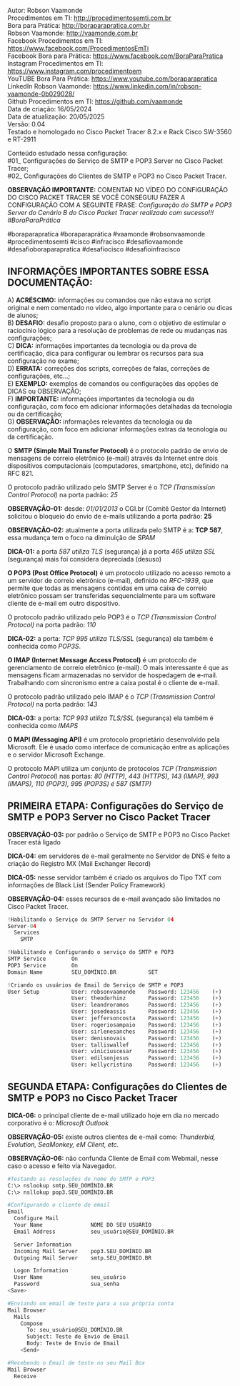 Autor: Robson Vaamonde<br>
Procedimentos em TI: http://procedimentosemti.com.br<br>
Bora para Prática: http://boraparapratica.com.br<br>
Robson Vaamonde: http://vaamonde.com.br<br>
Facebook Procedimentos em TI: https://www.facebook.com/ProcedimentosEmTi<br>
Facebook Bora para Prática: https://www.facebook.com/BoraParaPratica<br>
Instagram Procedimentos em TI: https://www.instagram.com/procedimentoem<br>
YouTUBE Bora Para Prática: https://www.youtube.com/boraparapratica<br>
LinkedIn Robson Vaamonde: https://www.linkedin.com/in/robson-vaamonde-0b029028/<br>
Github Procedimentos em TI: https://github.com/vaamonde<br>
Data de criação: 16/05/2024<br>
Data de atualização: 20/05/2025<br>
Versão: 0.04<br>
Testado e homologado no Cisco Packet Tracer 8.2.x e Rack Cisco SW-3560 e RT-2911

Conteúdo estudado nessa configuração:<br>
#01_ Configurações do Serviço de SMTP e POP3 Server no Cisco Packet Tracer;<br>
#02_ Configurações do Clientes de SMTP e POP3 no Cisco Packet Tracer.<br>

**OBSERVAÇÃO IMPORTANTE:** COMENTAR NO VÍDEO DO CONFIGURAÇÃO DO CISCO PACKET TRACER SE VOCÊ CONSEGUIU FAZER A CONFIGURAÇÃO COM A SEGUINTE FRASE: *Configuração do SMTP e POP3 Server do Cenário B do Cisco Packet Tracer realizado com sucesso!!! #BoraParaPrática*

#boraparapratica #boraparaprática #vaamonde #robsonvaamonde #procedimentosemti #cisco #infracisco #desafiovaamonde #desafioboraparapratica #desafiocisco #desafioinfracisco

## INFORMAÇÕES IMPORTANTES SOBRE ESSA DOCUMENTAÇÃO:

A) **ACRÉSCIMO:** informações ou comandos que não estava no script original e nem comentado no vídeo, algo importante para o cenário ou dicas de alunos;<br>
B) **DESAFIO:** desafio proposto para o aluno, com o objetivo de estimular o raciocínio lógico para a resolução de problemas de rede ou mudanças nas configurações;<br>
C) **DICA:** informações importantes da tecnologia ou da prova de certificação, dica para configurar ou lembrar os recursos para sua configuração no exame;<br>
D) **ERRATA:** correções dos scripts, correções de falas, correções de configurações, etc...;<br>
E) **EXEMPLO:** exemplos de comandos ou configurações das opções de DICAS ou OBSERVAÇÃO;<br>
F) **IMPORTANTE:** informações importantes da tecnologia ou da configuração, com foco em adicionar informações detalhadas da tecnologia ou da certificação;<br>
G) **OBSERVAÇÃO:** informações relevantes da tecnologia ou da configuração, com foco em adicionar informações extras da tecnologia ou da certificação.

O **SMTP (Simple Mail Transfer Protocol)** é o protocolo padrão de envio de mensagens de correio eletrônico (e-mail) através da Internet entre dois dispositivos computacionais (computadores, smartphone, etc), definido na RFC 821.

O protocolo padrão utilizado pelo SMTP Server é o *TCP (Transmission Control Protocol)* na porta padrão: *25*

**OBSERVAÇÃO-01:** desde: *01/01/2013* o CGI.br (Comitê Gestor da Internet) solicitou o bloqueio do envio de e-mails utilizando a porta padrão: **25**

**OBSERVAÇÃO-02:** atualmente a porta utilizada pelo SMTP é a: **TCP 587**, essa mudança tem o foco na diminuição de *SPAM*

**DICA-01:** a porta *587 utiliza TLS* (segurança) já a porta *465 utiliza SSL* (segurança) mais foi considera depreciada (desuso)

**O POP3 (Post Office Protocol)** é um protocolo utilizado no acesso remoto a um servidor de correio eletrônico (e-mail), definido no *RFC-1939*, que permite que todas as mensagens contidas em uma caixa de correio eletrônico possam ser transferidas sequencialmente para um software cliente de e-mail em outro dispositivo.

O protocolo padrão utilizado pelo POP3 é o *TCP (Transmission Control Protocol)* na porta padrão: *110*

**DICA-02:** a porta: *TCP 995 utiliza TLS/SSL* (segurança) ela também é conhecida como *POP3S*.

**O IMAP (Internet Message Access Protocol)** é um protocolo de gerenciamento de correio eletrônico (e-mail). O mais interessante é que as mensagens ficam armazenadas no servidor de hospedagem de e-mail. Trabalhando com sincronismo entre a caixa postal é o cliente de e-mail.

O protocolo padrão utilizado pelo IMAP é o *TCP (Transmission Control Protocol)* na porta padrão: *143*

**DICA-03:** a porta: *TCP 993 utiliza TLS/SSL* (segurança) ela também é conhecida como *IMAPS*

**O MAPI (Messaging API)** é um protocolo proprietário desenvolvido pela Microsoft. Ele é usado como interface de comunicação entre as aplicações e o servidor Microsoft Exchange.

O protocolo MAPI utiliza um conjunto de protocolos *TCP (Transmission Control Protocol)* nas portas: *80 (HTTP), 443 (HTTPS), 143 (IMAP), 993 (IMAPS), 110 (POP3), 995 (POP3S) é 587 (SMTP)*

## PRIMEIRA ETAPA: Configurações do Serviço de SMTP e POP3 Server no Cisco Packet Tracer

**OBSERVAÇÃO-03:** por padrão o Serviço de SMTP e POP3 no Cisco Packet Tracer está ligado

**DICA-04:** em servidores de e-mail geralmente no Servidor de DNS é feito a criação do Registro MX (Mail Exchanger Record)

**DICA-05:** nesse servidor também é criado os arquivos do Tipo TXT com informações de Black List (Sender Policy Framework)

**OBSERVAÇÃO-04:** esses recursos de e-mail avançado são limitados no Cisco Packet Tracer. 

```python
!Habilitando o Serviço do SMTP Server no Servidor 04
Server-04
  Services
    SMTP

!Habilitando e Configurando o serviço do SMTP e POP3
SMTP Service        On
POP3 Service        On
Domain Name         SEU_DOMÍNIO.BR          SET

!Criando os usuários de Email do Serviço de SMTP e POP3
User Setup          User: robsonvaamonde    Password: 123456    (+)     Email: robsonvaamonde@SEU_DOMÍNIO.INTRA
                    User: theodorhinz       Password: 123456    (+)     Email: theodorhinz@SEU_DOMÍNIO.INTRA
                    User: leandroramos      Password: 123456    (+)     Email: leandroramos@SEU_DOMÍNIO.INTRA
                    User: josedeassis       Password: 123456    (+)     Email: josedeassis@SEU_DOMÍNIO.INTRA
                    User: jeffersoncosta    Password: 123456    (+)     Email: jeffersoncosta@SEU_DOMÍNIO.INTRA
                    User: rogeriosampaio    Password: 123456    (+)     Email: rogeriosampaio@SEU_DOMÍNIO.INTRA
                    User: sirlenesanches    Password: 123456    (+)     Email: sirlenesanches@SEU_DOMÍNIO.INTRA
                    User: denisnovais       Password: 123456    (+)     Email: denisnovais@SEU_DOMÍNIO.INTRA
                    User: talliswallef      Password: 123456    (+)     Email: talliswallef@SEU_DOMÍNIO.INTRA
                    User: viniciuscesar     Password: 123456    (+)     Email: viniciuscesar@SEU_DOMÍNIO.INTRA
                    User: edilsonjesus      Password: 123456    (+)     Email: edilsonjesus@SEU_DOMÍNIO.INTRA
                    User: kellycristina     Password: 123456    (+)     Email: kellycristina@SEU_DOMÍNIO.INTRA
```

## SEGUNDA ETAPA: Configurações do Clientes de SMTP e POP3 no Cisco Packet Tracer

**DICA-06:** o principal cliente de e-mail utilizado hoje em dia no mercado corporativo é o: *Microsoft Outlook*

**OBSERVAÇÃO-05:** existe outros clientes de e-mail como: *Thunderbid, Evolution, SeaMonkey, eM Client, etc.*

**OBSERVAÇÃO-06:** não confunda Cliente de Email com Webmail, nesse caso o acesso e feito via Navegador.

```bash
#Testando as resoluções de nome do SMTP e POP3
C:\> nslookup smtp.SEU_DOMÍNIO.BR
C:\> nsllokup pop3.SEU_DOMÍNIO.BR

#Configurando o cliente de email
Email
  Configure Mail
  Your Name               NOME DO SEU USUÁRIO
  Email Address           seu_usuário@SEU_DOMÍNIO.BR

  Server Information
  Incoming Mail Server    pop3.SEU_DOMÍNIO.BR
  Outgoing Mail Server    smtp.SEU_DOMÍNIO.BR

  Logon Information
  User Name               seu_usuário
  Password                sua_senha
<Save>

#Enviando um email de teste para a sua própria conta
Mail Browser
  Mails
    Compose
      To: seu_usuário@SEU_DOMÍNIO.BR
      Subject: Teste de Envio de Email
      Body: Teste de Envio de Email
    <Send>

#Recebendo o Email de teste no seu Mail Box
Mail Browser
  Receive
```
